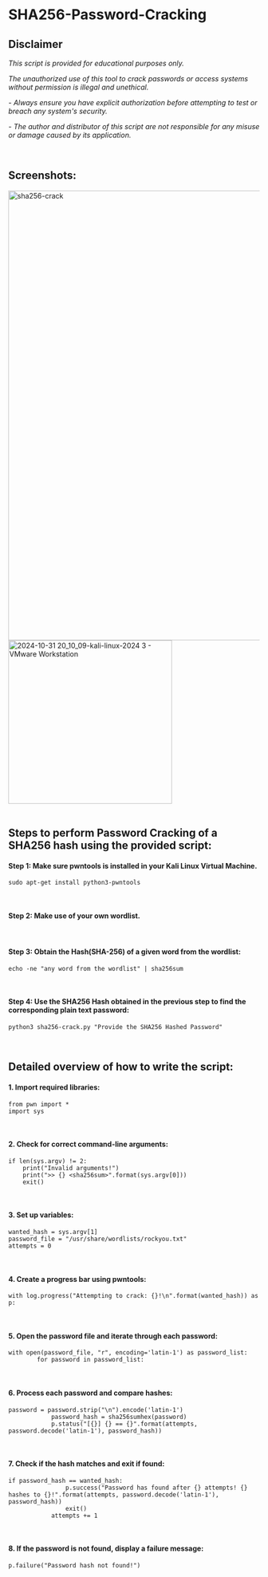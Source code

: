 # SHA256-Password-Cracking
## Disclaimer
_This script is provided for educational purposes only._

_The unauthorized use of this tool to crack passwords or access systems without permission is illegal and unethical._

_- Always ensure you have explicit authorization before attempting to test or breach any system's security._

_- The author and distributor of this script are not responsible for any misuse or damage caused by its application._

<br>

## Screenshots:
<img width="902" alt="sha256-crack" src="https://github.com/user-attachments/assets/6315bb84-eff6-4d9c-82c1-8c125ccead69">

<img width="328" alt="2024-10-31 20_10_09-kali-linux-2024 3 - VMware Workstation" src="https://github.com/user-attachments/assets/c2606ed3-4f59-485d-913a-0f33c644abaa">

<br>
<br>

## Steps to perform Password Cracking of a SHA256 hash using the provided script:

#### Step 1: Make sure pwntools is installed in your Kali Linux Virtual Machine.
    sudo apt-get install python3-pwntools 
<br>

#### Step 2: Make use of your own wordlist.
<br>

#### Step 3: Obtain the Hash(SHA-256) of a given word from the wordlist:
    echo -ne "any word from the wordlist" | sha256sum
<br>

#### Step 4: Use the SHA256 Hash obtained in the previous step to find the corresponding plain text password:
    python3 sha256-crack.py "Provide the SHA256 Hashed Password"
<br>

## Detailed overview of how to write the script:

#### 1. Import required libraries:
    from pwn import *
    import sys
<br>

#### 2. Check for correct command-line arguments:
    if len(sys.argv) != 2:            
        print("Invalid arguments!")
        print(">> {} <sha256sum>".format(sys.argv[0]))
        exit()
<br>

#### 3. Set up variables:
    wanted_hash = sys.argv[1]
    password_file = "/usr/share/wordlists/rockyou.txt"
    attempts = 0
<br>

#### 4. Create a progress bar using pwntools:
    with log.progress("Attempting to crack: {}!\n".format(wanted_hash)) as p:
<br>

#### 5. Open the password file and iterate through each password:
    with open(password_file, "r", encoding='latin-1') as password_list:
            for password in password_list:
<br>

#### 6. Process each password and compare hashes:
    password = password.strip("\n").encode('latin-1')
                password_hash = sha256sumhex(password)
                p.status("[{}] {} == {}".format(attempts, password.decode('latin-1'), password_hash))
<br>

#### 7. Check if the hash matches and exit if found:
    if password_hash == wanted_hash:
                    p.success("Password has found after {} attempts! {} hashes to {}!".format(attempts, password.decode('latin-1'), password_hash))
                    exit()
                attempts += 1
<br>

#### 8. If the password is not found, display a failure message:
    p.failure("Password hash not found!")

<br>
